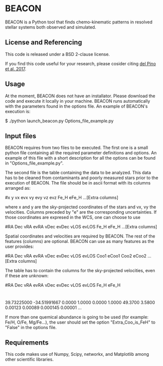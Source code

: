 # BEACON
BEACON is a Python tool that finds chemo-kinematic patterns in resolved stellar systems both observed and simulated.

## License and Referencing
This code is released under a BSD 2-clause license.

If you find this code useful for your research, please cosider citing [del Pino et al. 2017](https://ui.adsabs.harvard.edu/abs/2017MNRAS.465.3708D/abstract).

## Usage
At the moment, BEACON does not have an installator. Please download the code and execute it locally in your machine. BEACON runs automatically with the parameters found in the options file. An example of BEACON's execution is:

$ ./python launch_beacon.py Options_file_example.py

## Input files
BEACON requires from two files to be executed. The first one is a small python file containing all the required parameter definitions and options. An example of this file with a short description for all the options can be found in "Options_file_example.py".

The second file is the table containing the data to be analyzed. This data has to be cleaned from contaminants and poorly measured stars prior to the execution of BEACON. The file should be in ascii format with its columns arranged as:  

#x   y   vx   evx   vy   evy   vz   evz   Fe_H   eFe_H ...[Extra columns]

where x and y are the sky-projected coordinates of the stars and vx, vy the velocities. Columns preceded by "e" are the corresponding uncertainties. If those coordinates are expresed in the WCS, one can choose to use

#RA   Dec   vRA   evRA  vDec   evDec   vLOS    evLOS    Fe_H     eFe_H ...[Extra columns]

Spatial coordinates and velocities are required by BEACON. The rest of the features (columns) are optional. BEACON can use as many features as the user provides:

#RA   Dec   vRA   evRA  vDec   evDec   vLOS    evLOS    Coo1   eCoo1   Coo2   eCoo2 ...[Extra columns]

The table has to contain the columns for the sky-projected velocities, even if these are unknown:

#RA  Dec  vRA   evRA  vDec   evDec   vLOS   evLOS   Fe_H   eFe_H
#
39.73225000  -34.51991667  0.0000  1.0000  0.0000  1.0000  49.3700  3.5800  0.00123  0.00089  0.000145   0.00001
...

If more than one quemical abundance is going to be used (for example: Fe/H, O/Fe, Mg/Fe...), the user should set the option "Extra_Coo_is_FeH" to "False" in the options file.

## Requirements

This code makes use of Numpy, Scipy, networkx, and Matplotlib among other scientific libraries.
